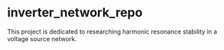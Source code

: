 # inverter_network_repo
 This project is dedicated to researching harmonic resonance stability in a voltage source network. 
